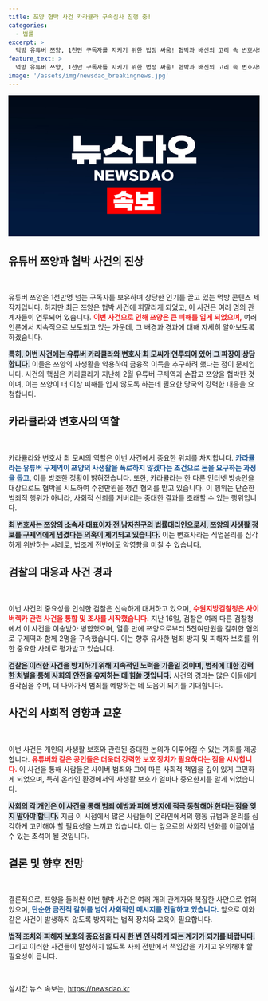 ```yaml
---
title: 쯔양 협박 사건 카라큘라 구속심사 진행 중!
categories:
  - 법률
excerpt: >
  먹방 유튜버 쯔양, 1천만 구독자를 지키기 위한 법정 싸움! 협박과 배신의 고리 속 변호사와 유튜버가 구속 심사 받아. 충격적인 사건의 전말은? 클릭해서 확인하세요!
feature_text: >
  먹방 유튜버 쯔양, 1천만 구독자를 지키기 위한 법정 싸움! 협박과 배신의 고리 속 변호사와 유튜버가 구속 심사 받아. 충격적인 사건의 전말은? 클릭해서 확인하세요!
image: '/assets/img/newsdao_breakingnews.jpg'
---
```


<p><img src="/assets/img/newsdao_breakingnews.jpg" alt="bookingtag 속보" /></p>

<h2 data-ke-size="size26">유튜버 쯔양과 협박 사건의 진상</h2>

<p data-ke-size="size16">&nbsp;</p>

<p>유튜버 쯔양은 1천만명 넘는 구독자를 보유하며 상당한 인기를 끌고 있는 먹방 콘텐츠 제작자입니다. 하지만 최근 쯔양은 협박 사건에 휘말리게 되었고, 이 사건은 여러 명의 관계자들이 연루되어 있습니다. <b><span style="color: #ee2323;">이번 사건으로 인해 쯔양은 큰 피해를 입게 되었으며,</span></b> 여러 언론에서 지속적으로 보도되고 있는 가운데, 그 배경과 경과에 대해 자세히 알아보도록 하겠습니다.</p>

<p><b><span style="background-color: #21538527;">특히, 이번 사건에는 유튜버 카라큘라와 변호사 최 모씨가 연루되어 있어 그 파장이 상당합니다.</span></b> 이들은 쯔양의 사생활을 악용하여 금융적 이득을 추구하려 했다는 점이 문제입니다. 사건의 핵심은 카라큘라가 지난해 2월 유튜버 구제역과 손잡고 쯔양을 협박한 것이며, 이는 쯔양이 더 이상 피해를 입지 않도록 하는데 필요한 당국의 강력한 대응을 요청합니다. </p>

<h2 data-ke-size="size26">카라큘라와 변호사의 역할</h2>

<p data-ke-size="size16">&nbsp;</p>

<p>카라큘라와 변호사 최 모씨의 역할은 이번 사건에서 중요한 위치를 차지합니다. <b><span style="color: #1a5490;">카라큘라는 유튜버 구제역이 쯔양의 사생활을 폭로하지 않겠다는 조건으로 돈을 요구하는 과정을 돕고,</span></b> 이를 방조한 정황이 밝혀졌습니다. 또한, 카라큘라는 한 다른 인터넷 방송인을 대상으로도 협박을 시도하여 수천만원을 챙긴 혐의를 받고 있습니다. 이 행위는 단순한 범죄적 행위가 아니라, 사회적 신뢰를 저버리는 중대한 결과를 초래할 수 있는 행위입니다.</p>

<p><b><span style="background-color: #21538527;">최 변호사는 쯔양의 소속사 대표이자 전 남자친구의 법률대리인으로서, 쯔양의 사생활 정보를 구제역에게 넘겼다는 의혹이 제기되고 있습니다.</span></b> 이는 변호사라는 직업윤리를 심각하게 위반하는 사례로, 법조계 전반에도 악영향을 미칠 수 있습니다.</p>

<h2 data-ke-size="size26">검찰의 대응과 사건 경과</h2>

<p data-ke-size="size16">&nbsp;</p>

<p>이번 사건의 중요성을 인식한 검찰은 신속하게 대처하고 있으며, <b><span style="color: #ee2323;">수원지방검찰청은 사이버렉카 관련 사건을 통합 및 조사를 시작했습니다.</span></b> 지난 16일, 검찰은 여러 다른 검찰청에서 이 사건을 이송받아 병합했으며, 열흘 만에 쯔양으로부터 5천여만원을 갈취한 혐의로 구제역과 함께 2명을 구속했습니다. 이는 향후 유사한 범죄 방지 및 피해자 보호를 위한 중요한 사례로 평가받고 있습니다.</p>

<p><b><span style="background-color: #21538527;">검찰은 이러한 사건을 방지하기 위해 지속적인 노력을 기울일 것이며, 범죄에 대한 강력한 처벌을 통해 사회의 안전을 유지하는 데 힘쓸 것입니다.</span></b> 사건의 경과는 많은 이들에게 경각심을 주며, 더 나아가서 범죄를 예방하는 데 도움이 되기를 기대합니다.</p>

<h2 data-ke-size="size26">사건의 사회적 영향과 교훈</h2>

<p data-ke-size="size16">&nbsp;</p>

<p>이번 사건은 개인의 사생활 보호와 관련된 중대한 논의가 이루어질 수 있는 기회를 제공합니다. <b><span style="color: #ee2323;">유튜버와 같은 공인들은 더욱더 강력한 보호 장치가 필요하다는 점을 시사합니다.</span></b> 이 사건을 통해 사람들은 사이버 범죄와 그에 따른 사회적 책임을 깊이 있게 고민하게 되었으며, 특히 온라인 환경에서의 사생활 보호가 얼마나 중요한지를 알게 되었습니다.</p>

<p><b><span style="background-color: #21538527;">사회의 각 개인은 이 사건을 통해 범죄 예방과 피해 방지에 적극 동참해야 한다는 점을 잊지 말아야 합니다.</span></b> 지금 이 시점에서 많은 사람들이 온라인에서의 행동 규범과 윤리를 심각하게 고민해야 할 필요성을 느끼고 있습니다. 이는 앞으로의 사회적 변화를 이끌어낼 수 있는 초석이 될 것입니다.</p>

<h2 data-ke-size="size26">결론 및 향후 전망</h2>

<p data-ke-size="size16">&nbsp;</p>

<p>결론적으로, 쯔양을 둘러싼 이번 협박 사건은 여러 개의 관계자와 복잡한 사안으로 얽혀 있으며, <b><span style="color: #1a5490;">단순한 금전적 갈취를 넘어 사회적인 메시지를 전달하고 있습니다.</span></b> 앞으로 이와 같은 사건이 발생하지 않도록 방지하는 법적 장치와 교육이 필요합니다. </p>

<p><b><span style="background-color: #21538527;">법적 조치와 피해자 보호의 중요성을 다시 한 번 인식하게 되는 계기가 되기를 바랍니다.</span></b> 그리고 이러한 사건들이 발생하지 않도록 사회 전반에서 책임감을 가지고 유의해야 할 필요성이 큽니다. </p>

<p data-ke-size="size16">&nbsp;</p>
실시간 뉴스 속보는, <a href="https://newsdao.kr" rel="dofollow">https://newsdao.kr</a>


